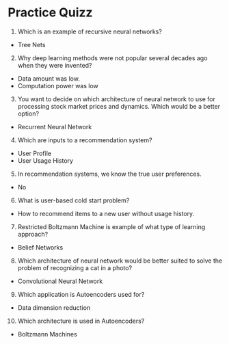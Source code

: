 # Practice Quizz
1. Which is an example of recursive neural networks?
- Tree Nets
2. Why deep learning methods were not popular several decades ago when they were invented?
- Data amount was low.
- Computation power was low
3. You want to decide on which architecture of neural network to use for processing stock market prices and dynamics. Which would be a better option?
- Recurrent Neural Network
4. Which are inputs to a recommendation system?
- User Profile
- User Usage History
5. In recommendation systems, we know the true user preferences. 
- No
6. What is user-based cold start problem?
- How to recommend items to a new user without usage history.
7. Restricted Boltzmann Machine is example of what type of learning approach? 
- Belief Networks
8. Which architecture of neural network would be better suited to solve the problem of recognizing a cat in a photo?
- Convolutional Neural Network
9. Which application is Autoencoders used for?
- Data dimension reduction 
10. Which architecture is used in Autoencoders?
- Boltzmann Machines
